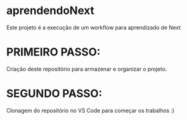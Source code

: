 # aprendendoNext
Este projeto é a execução de um workflow para aprendizado de Next

# PRIMEIRO PASSO:
Criação deste repositório para armazenar e organizar o projeto.

# SEGUNDO PASSO:
Clonagem do repositório no VS Code para começar os trabalhos :)

